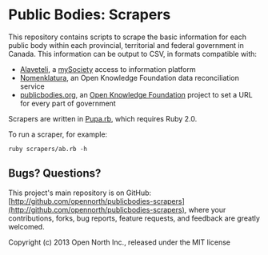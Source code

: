 # Public Bodies: Scrapers

This repository contains scripts to scrape the basic information for each public body within each provincial, territorial and federal government in Canada. This information can be output to CSV, in formats compatible with:

* [Alaveteli](http://www.alaveteli.org/), a [mySociety](http://www.mysociety.org/) access to information platform
* [Nomenklatura](http://nomenklatura.okfnlabs.org/), an Open Knowledge Foundation data reconciliation service
* [publicbodies.org](http://publicbodies.org/), an [Open Knowledge Foundation](http://okfn.org/) project to set a URL for every part of government

Scrapers are written in [Pupa.rb](http://rdoc.info/gems/pupa), which requires Ruby 2.0.

To run a scraper, for example:

    ruby scrapers/ab.rb -h

## Bugs? Questions?

This project's main repository is on GitHub: [http://github.com/opennorth/publicbodies-scrapers](http://github.com/opennorth/publicbodies-scrapers), where your contributions, forks, bug reports, feature requests, and feedback are greatly welcomed.

Copyright (c) 2013 Open North Inc., released under the MIT license
